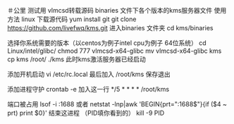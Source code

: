 ＃公里
测试用
vlmcsd转载源码
binaries 文件下各个版本的kms服务器文件
使用方法
linux
下载源代码
yum install git
git clone https://github.com/livefwq/kms.git
进入binaries 文件夹
cd kms/binaries


选择你系统需要的版本（以centos为例子intel cpu为例子 64位系统）
cd Linux/intel/glibc/
chmod 777 vlmcsd-x64-glibc
mv vlmcsd-x64-glibc kms
cp kms /root/
./kms
此时kms激活服务器已经启动


添加开机启动
 vi /etc/rc.local
 最后加入
 /root/kms
 保存退出
 
 添加进程守护
 crontab -e
加入这一行
*/5 * * * * /root/kms



端口被占用
lsof -i :1688
或者
netstat -lnp|awk 'BEGIN{prt=":1688$"}{if ($4 ~ prt) print $0}'
结束这进程 （PID填你看到的）
kill -9 PID



